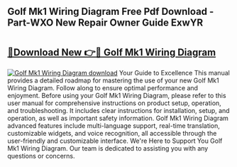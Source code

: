## Golf Mk1 Wiring Diagram Free Pdf Download - Part-WXO New Repair Owner Guide ExwYR

# <h2><a href="http://dftko2.blite.top/?on=Golf+Mk1+Wiring+Diagram">🔗Download New 👉🔴 Golf Mk1 Wiring Diagram</a></h2>

[![Golf Mk1 Wiring Diagram download](https://i.imgur.com/lujVjoI.png)](http://dftko2.blite.top/?on=Golf+Mk1+Wiring+Diagram)
Your Guide to Excellence This manual provides a detailed roadmap for mastering the use of your new Golf Mk1 Wiring Diagram. Follow along to ensure optimal performance and enjoyment. Before using your Golf Mk1 Wiring Diagram, please refer to this user manual for comprehensive instructions on product setup, operation, and troubleshooting. It includes clear instructions for installation, setup, and operation, as well as important safety information. Golf Mk1 Wiring Diagram advanced features include multi-language support, real-time translation, customizable widgets, and voice recognition, all accessible through the user-friendly and customizable interface. We're Here to Support You Golf Mk1 Wiring Diagram. Our team is dedicated to assisting you with any questions or concerns.
